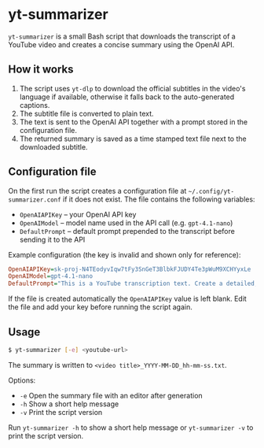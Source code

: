 # yt-summarizer

`yt-summarizer` is a small Bash script that downloads the transcript of a YouTube video and creates a concise summary using the OpenAI API.

## How it works

1. The script uses `yt-dlp` to download the official subtitles in the video's language if available, otherwise it falls back to the auto-generated captions.
2. The subtitle file is converted to plain text.
3. The text is sent to the OpenAI API together with a prompt stored in the configuration file.
4. The returned summary is saved as a time stamped text file next to the downloaded subtitle.

## Configuration file

On the first run the script creates a configuration file at `~/.config/yt-summarizer.conf` if it does not exist. The file contains the following variables:

- `OpenAIAPIKey` – your OpenAI API key
- `OpenAIModel` – model name used in the API call (e.g. `gpt-4.1-nano`)
- `DefaultPrompt` – default prompt prepended to the transcript before sending it to the API

Example configuration (the key is invalid and shown only for reference):

```ini
OpenAIAPIKey=sk-proj-N4TEodyvIqw7tFy3SnGeT3BlbkFJUDY4Te3pWuM9XCHYyxLe
OpenAIModel=gpt-4.1-nano
DefaultPrompt="This is a YouTube transcription text. Create a detailed, well explained summary of this transcription. Make the text look like it was written by a human. Be serious but use a casual tone, focus on the important aspects of the subjects. If the transcription has explanations on how to do something, include these explanations in the summary organized by topics. A better explained text must be prioritized over shortness. You can use bullet points in some parts if the context if it is relevant. Organize the summary in sections and add a brief title before each section. Each section can have one or more paragraphs. If people's names are mentioned in the text you must also mention the name (and the person's role/task if available) in the summary. Write the summary in english in markdown format."
```

If the file is created automatically the `OpenAIAPIKey` value is left blank. Edit the file and add your key before running the script again.

## Usage

```bash
$ yt-summarizer [-e] <youtube-url>
```

The summary is written to `<video title>_YYYY-MM-DD_hh-mm-ss.txt`.

Options:
- `-e`   Open the summary file with an editor after generation
- `-h`   Show a short help message
- `-v`   Print the script version

Run `yt-summarizer -h` to show a short help message or `yt-summarizer -v` to print the script version.

